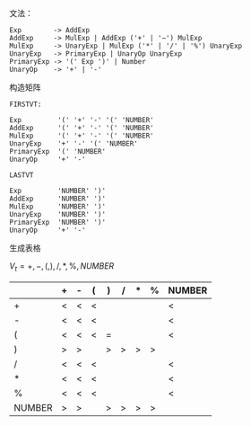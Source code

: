 文法：

```
Exp        -> AddExp
AddExp     -> MulExp | AddExp ('+' | '−') MulExp
MulExp     -> UnaryExp | MulExp ('*' | '/' | '%') UnaryExp
UnaryExp   -> PrimaryExp | UnaryOp UnaryExp
PrimaryExp -> '(' Exp ')' | Number
UnaryOp    -> '+' | '-'
```

构造矩阵

```
FIRSTVT:

Exp			'(' '+' '-' '(' 'NUMBER'
AddExp		'(' '+' '-' '(' 'NUMBER'
MulExp		'(' '+' '-' '(' 'NUMBER'
UnaryExp	'+' '-' '(' 'NUMBER'
PrimaryExp	'(' 'NUMBER'
UnaryOp		'+' '-'
```

```
LASTVT

Exp			'NUMBER' ')'
AddExp		'NUMBER' ')'
MulExp		'NUMBER' ')'
UnaryExp	'NUMBER' ')'
PrimaryExp	'NUMBER' ')'
UnaryOp		'+' '-'
```

生成表格

$V_t={+,-,(,),/,*,\%,NUMBER}$

|        | +    | -    | (    | )    | /    | *    | %    | NUMBER |
| ------ | ---- | ---- | ---- | ---- | ---- | ---- | ---- | ------ |
| +      | <    | <    | <    |      |      |      |      | <      |
| -      | <    | <    | <    |      |      |      |      | <      |
| (      | <    | <    | <    | =    |      |      |      | <      |
| )      | >    | >    |      | >    | >    | >    | >    |        |
| /      | <    | <    | <    |      |      |      |      | <      |
| *      | <    | <    | <    |      |      |      |      | <      |
| %      | <    | <    | <    |      |      |      |      | <      |
| NUMBER | >    | >    |      | >    | >    | >    | >    |        |

